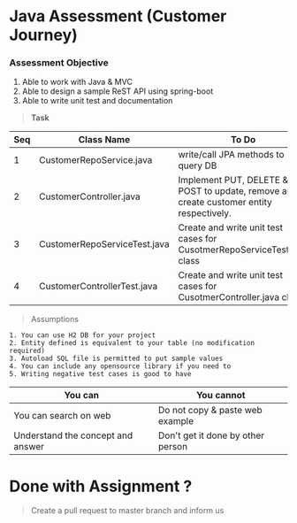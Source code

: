 # Java Assessment (Customer Journey)

### Assessment Objective

1. Able to work with Java &  MVC
2. Able to design a sample ReST API using spring-boot
3. Able to write unit test and documentation

> **Task**

| Seq | Class Name|  To Do|
|------ | ------ | -----|
|1| CustomerRepoService.java | write/call  JPA methods to query DB|
|2| CustomerController.java | Implement PUT, DELETE & POST  to update, remove and create customer entity respectively.|
|3| CustomerRepoServiceTest.java|Create and write unit test cases for CusotmerRepoServiceTest.java class|
|4| CustomerControllerTest.java|Create and write unit test cases for CusotmerController.java class|

> Assumptions 
```
1. You can use H2 DB for your project
2. Entity defined is equivalent to your table (no modification required)
3. Autoload SQL file is permitted to put sample values
4. You can include any opensource library if you need to
5. Writing negative test cases is good to have
```
|You can| You cannot|
|------|------|
|You can search on web| Do not copy & paste web example |
| Understand the concept and answer | Don't get it done by other person |



# Done with Assignment ?
> Create a pull request to master branch and inform us
